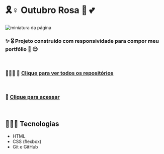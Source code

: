 # 🎗️♀️ Outubro Rosa 🎀 💕

![miniatura da página]()

### ✨ 🎖️ Projeto construído com responsividade para compor meu portfólio 🌺 😊

<br>

### 👩🏾‍💼 💼 [Clique para ver todos os repositórios](https://github.com/Geice-Sousa?tab=repositories)

<br>

### 🎯 [Clique para acessar](https://geice-sousa.github.io/primeiro-responsivo/)

<br>

## 👩🏾‍💻 Tecnologias
- HTML
- CSS (flexbox)
- Git e GitHub
